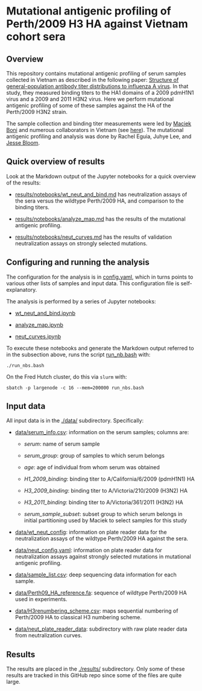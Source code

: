# Mutational antigenic profiling of Perth/2009 H3 HA against Vietnam cohort sera

## Overview
This repository contains mutational antigenic profiling of serum samples collected in Vietnam as described in the following paper:
[Structure of general-population antibody titer distributions to influenza A virus](https://www.nature.com/articles/s41598-017-06177-0).
In that study, they measured binding titers to the HA1 domains of a 2009 pdmH1N1 virus and a 2009 and 2011 H3N2 virus.
Here we perform mutational antigenic profiling of some of these samples against the HA of the Perth/2009 H3N2 strain.

The sample collection and binding titer measurements were led by [Maciek Boni](https://bio.psu.edu/directory/mfb9) and numerous collaborators in Vietnam (see [here](https://www.nature.com/articles/s41598-017-06177-0)).
The mutational antigenic profiling and analysis was done by Rachel Eguia, Juhye Lee, and [Jesse Bloom](https://research.fhcrc.org/bloom/en.html).

## Quick overview of results
Look at the Markdown output of the Jupyter notebooks for a quick overview of the results:

  - [results/notebooks/wt_neut_and_bind.md](results/notebooks/wt_neut_and_bind.md) has neutralization assays of the sera versus the wildtype Perth/2009 HA, and comparison to the binding titers.
  
  - [results/notebooks/analyze_map.md](results/notebooks/analyze_map.md) has the results of the mutational antigenic profiling.

  - [results/notebooks/neut_curves.md](results/notebooks/neut_curves.md) has the results of validation neutralization assays on strongly selected mutations.

## Configuring and running the analysis
The configuration for the analysis is in [config.yaml](config.yaml), which in turns points to various other lists of samples and input data.
This configuration file is self-explanatory.

The analysis is performed by a series of Jupyter notebooks:

  - [wt_neut_and_bind.ipynb](wt_neut_and_bind.ipynb)

  - [analyze_map.ipynb](analyze_map.ipynb)

  - [neut_curves.ipynb](neut_curves.ipynb)

To execute these notebooks and generate the Markdown output referred to in the subsection above, runs the script [run_nb.bash](run_nbs.bash) with:

    ./run_nbs.bash

On the Fred Hutch cluster, do this via `slurm` with:

    sbatch -p largenode -c 16 --mem=200000 run_nbs.bash

## Input data
All input data is in the [./data/](data) subdirectory.
Specifically:

  - [data/serum_info.csv](data/serum_info.csv): information on the serum samples; columns are:

    - *serum*: name of serum sample

    - *serum_group*: group of samples to which serum belongs

    - *age*: age of individual from whom serum was obtained

    - *H1_2009_binding*: binding titer to A/California/6/2009 (pdmH1N1) HA

    - *H3_2009_binding*: binding titer to A/Victoria/210/2009 (H3N2) HA

    - *H3_2011_binding*: binding titer to A/Victoria/361/2011 (H3N2) HA

    - *serum_sample_subset*: subset group to which serum belongs in initial partitioning used by Maciek to select samples for this study

  - [data/wt_neut_config](data/wt_neut_config.yaml): information on plate reader data for the neutralization assays of the wildtype Perth/2009 HA against the sera.

  - [data/neut_config.yaml](data/neut_config.yaml): information on plate reader data for neutralization assays against strongly selected mutations in mutational antigenic profiling.

  - [data/sample_list.csv](data/sample_list.csv): deep sequencing data information for each sample.

  - [data/Perth09_HA_reference.fa](data/Perth09_HA_reference.fa): sequence of wildtype Perth/2009 HA used in experiments.

  - [data/H3renumbering_scheme.csv](data/H3renumbering_scheme.csv): maps sequential numbering of Perth/2009 HA to classical H3 numbering scheme.

  - [data/neut_plate_reader_data](data/neut_plate_reader_data): subdirectory with raw plate reader data from neutralization curves.

## Results
The results are placed in the [./results/](results) subdirectory.
Only some of these results are tracked in this GitHub repo since some of the files are quite large.

